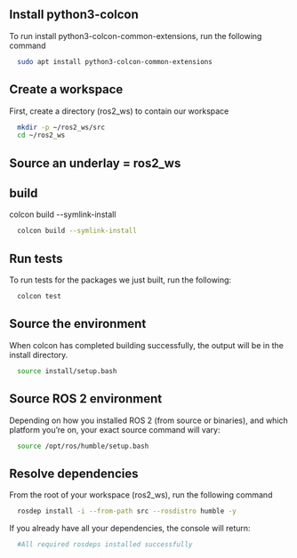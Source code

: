 ## Install python3-colcon

To run install python3-colcon-common-extensions, run the following command

```bash
  sudo apt install python3-colcon-common-extensions
```

## Create a workspace

First, create a directory (ros2_ws) to contain our workspace

```bash
  mkdir -p ~/ros2_ws/src
  cd ~/ros2_ws
```
## 
## Source an underlay = ros2_ws

## build

colcon build --symlink-install

```bash
  colcon build --symlink-install
```

## Run tests

To run tests for the packages we just built, run the following:

```bash
  colcon test
```

## Source the environment

When colcon has completed building successfully, the output will be in the install directory.

```bash
  source install/setup.bash
```


## Source ROS 2 environment

Depending on how you installed ROS 2 (from source or binaries), and which platform you’re on, your exact source command will vary:

```bash
  source /opt/ros/humble/setup.bash
```

## Resolve dependencies

From the root of your workspace (ros2_ws), run the following command

```bash
  rosdep install -i --from-path src --rosdistro humble -y
```
If you already have all your dependencies, the console will return:
```bash
  #All required rosdeps installed successfully
```

